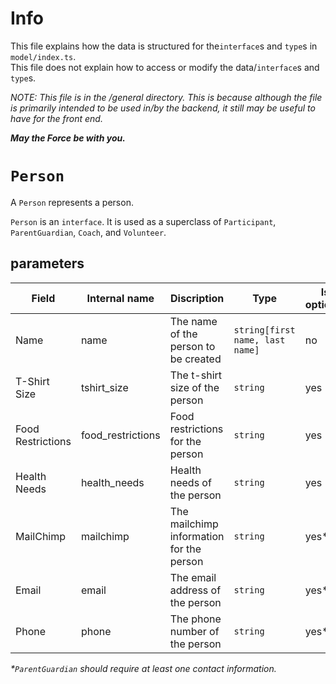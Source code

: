 **Info**
====

This file explains how the data is structured for the`interface`s and `type`s in `model/index.ts`.  
This file does not explain how to access or modify the data/`interface`s and `type`s.  

*NOTE: This file is in the /general directory.
This is because although the file is primarily intended to be used in/by the backend, it still may be useful to have for the front end.*  

***May the Force be with you.***

`Person`
========
A `Person` represents a person.

`Person` is an `interface`.
It is used as a superclass of `Participant`, `ParentGuardian`, `Coach`, and `Volunteer`.

parameters
----------
Field | Internal name | Discription | Type | Is optional
------|---------------|-------------|------|------------
Name | name | The name of the person to be created | `string[first name, last name]` | no
T-Shirt Size | tshirt_size | The t-shirt size of the person | `string` | yes
Food Restrictions | food_restrictions | Food restrictions for the person | `string` | yes
Health Needs | health_needs | Health needs of the person | `string` | yes
MailChimp | mailchimp | The mailchimp information for the person | `string` | yes*
Email | email | The email address of the person | `string` | yes*
Phone | phone | The phone number of the person | `string` | yes*

<i>*`ParentGuardian` should require at least one contact information.</i>

